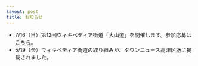 ```yaml
---
layout: post
title: お知らせ
---
```


- 7/16（日）第12回ウィキペディア街道「大山道」を開催します。参加応募は[こちら](http://wikipedia-road-12.peatix.com/)。
- 5/19（金）ウィキペディア街道の取り組みが、タウンニュース高津区版に掲載されました。

